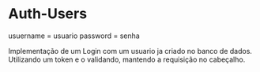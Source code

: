 ﻿# Auth-Users
 usuername = usuario
 password = senha

 Implementação de um Login com um usuario ja criado no banco de dados.
 Utilizando um token e o validando, mantendo a requisição no cabeçalho.
 
